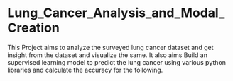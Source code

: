 # Lung_Cancer_Analysis_and_Modal_Creation
This Project aims to analyze the surveyed lung cancer dataset and get insight from the dataset and visualize the same. It also aims Build an supervised learning model to predict the lung cancer using various python libraries and calculate the accuracy for the following.
